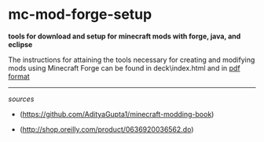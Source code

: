 # mc-mod-forge-setup  

**tools for download and setup for minecraft mods with forge, java, and eclipse**  

The instructions for attaining the tools necessary for creating and modifying mods using Minecraft Forge can be found in deck\index.html and in [pdf format](https://github.com/joetechem/mc-mod-forge-setup/blob/master/mc_modding_setup_slides.pdf)

***  

*sources*  

* (https://github.com/AdityaGupta1/minecraft-modding-book)

* (http://shop.oreilly.com/product/0636920036562.do)  
